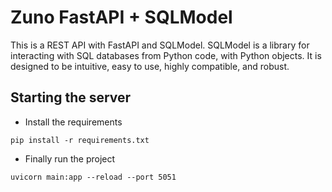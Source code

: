 # Zuno FastAPI + SQLModel
This is a REST API with FastAPI and SQLModel. SQLModel is a library for interacting with SQL databases from Python code, with Python objects. It is designed to be intuitive, easy to use, highly compatible, and robust.

## Starting the server
- Install the requirements 
```
pip install -r requirements.txt
```


- Finally run the project
```
uvicorn main:app --reload --port 5051
```

